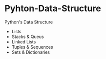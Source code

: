 # Pyhton-Data-Structure
Python's Data Structure
- Lists
- Stacks & Queus
- Linked Lists
- Tuples & Sequences
- Sets & Dictionaries
